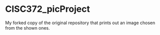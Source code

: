 # CISC372_picProject
My forked copy of the original repository that prints out an image chosen from the shown ones.
